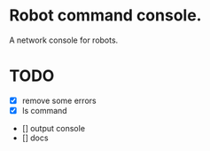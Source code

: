 # Robot command console.
A network console for robots.

# TODO
 - [X] remove some errors
 - [X] ls command
 - [] output console
 - [] docs